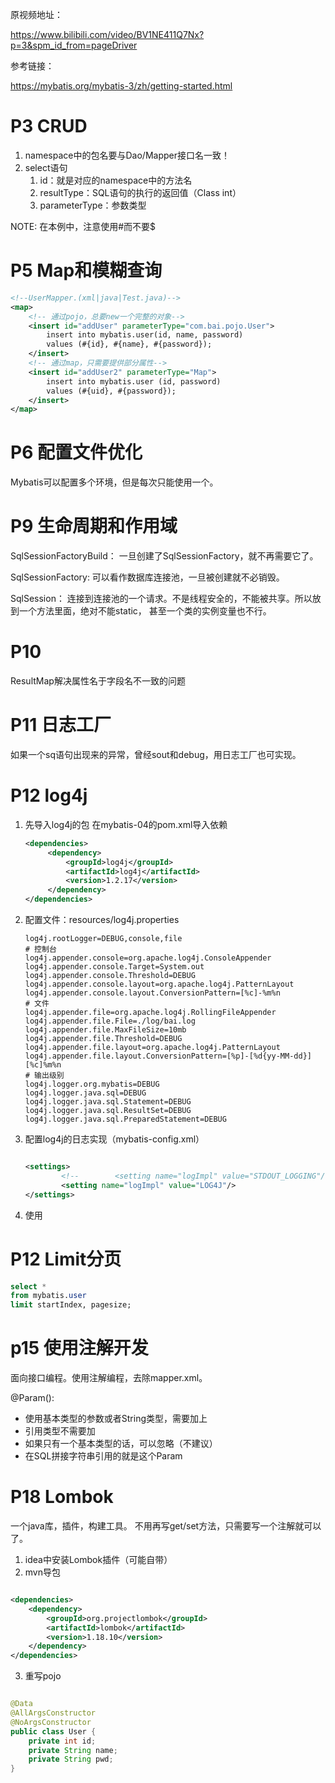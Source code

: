原视频地址：

https://www.bilibili.com/video/BV1NE411Q7Nx?p=3&spm_id_from=pageDriver

参考链接：

https://mybatis.org/mybatis-3/zh/getting-started.html

# P3 CRUD

1. namespace中的包名要与Dao/Mapper接口名一致！
2. select语句
    1. id：就是对应的namespace中的方法名
    2. resultType：SQL语句的执行的返回值（Class int）
    3. parameterType：参数类型

NOTE: 在本例中，注意使用#而不要$

# P5 Map和模糊查询

```xml
<!--UserMapper.(xml|java|Test.java)-->
<map>
    <!-- 通过pojo，总要new一个完整的对象-->
    <insert id="addUser" parameterType="com.bai.pojo.User">
        insert into mybatis.user(id, name, password)
        values (#{id}, #{name}, #{password});
    </insert>
    <!-- 通过map，只需要提供部分属性-->
    <insert id="addUser2" parameterType="Map">
        insert into mybatis.user (id, password)
        values (#{uid}, #{password});
    </insert>
</map>
```

# P6 配置文件优化

Mybatis可以配置多个环境，但是每次只能使用一个。

# P9 生命周期和作用域

SqlSessionFactoryBuild：
一旦创建了SqlSessionFactory，就不再需要它了。

SqlSessionFactory:
可以看作数据库连接池，一旦被创建就不必销毁。

SqlSession：
连接到连接池的一个请求。不是线程安全的，不能被共享。所以放到一个方法里面，绝对不能static，
甚至一个类的实例变量也不行。

# P10

ResultMap解决属性名于字段名不一致的问题

# P11 日志工厂

如果一个sq语句出现来的异常，曾经sout和debug，用日志工厂也可实现。

# P12 log4j

1. 先导入log4j的包
   在mybatis-04的pom.xml导入依赖
   ```xml
   <dependencies>
        <dependency>
            <groupId>log4j</groupId>
            <artifactId>log4j</artifactId>
            <version>1.2.17</version>
        </dependency>
   </dependencies>
   ```
2. 配置文件：resources/log4j.properties
   ```properties
   log4j.rootLogger=DEBUG,console,file
   # 控制台
   log4j.appender.console=org.apache.log4j.ConsoleAppender
   log4j.appender.console.Target=System.out
   log4j.appender.console.Threshold=DEBUG
   log4j.appender.console.layout=org.apache.log4j.PatternLayout
   log4j.appender.console.layout.ConversionPattern=[%c]-%m%n
   # 文件
   log4j.appender.file=org.apache.log4j.RollingFileAppender
   log4j.appender.file.File=./log/bai.log
   log4j.appender.file.MaxFileSize=10mb
   log4j.appender.file.Threshold=DEBUG
   log4j.appender.file.layout=org.apache.log4j.PatternLayout
   log4j.appender.file.layout.ConversionPattern=[%p]-[%d{yy-MM-dd}][%c]%m%n
   # 输出级别
   log4j.logger.org.mybatis=DEBUG
   log4j.logger.java.sql=DEBUG
   log4j.logger.java.sql.Statement=DEBUG
   log4j.logger.java.sql.ResultSet=DEBUG
   log4j.logger.java.sql.PreparedStatement=DEBUG
   ```
3. 配置log4j的日志实现（mybatis-config.xml）
   ```xml

   <settings>
           <!--        <setting name="logImpl" value="STDOUT_LOGGING"/>-->
           <setting name="logImpl" value="LOG4J"/>
   </settings>
   ```
4. 使用

# P12 Limit分页

```sql
select *
from mybatis.user
limit startIndex, pagesize;
```

# p15 使用注解开发

面向接口编程。使用注解编程，去除mapper.xml。

@Param():

* 使用基本类型的参数或者String类型，需要加上
* 引用类型不需要加
* 如果只有一个基本类型的话，可以忽略（不建议）
* 在SQL拼接字符串引用的就是这个Param

# P18 Lombok

一个java库，插件，构建工具。
不用再写get/set方法，只需要写一个注解就可以了。

1. idea中安装Lombok插件（可能自带）
2. mvn导包

```xml

<dependencies>
    <dependency>
        <groupId>org.projectlombok</groupId>
        <artifactId>lombok</artifactId>
        <version>1.18.10</version>
    </dependency>
</dependencies>
```

3. 重写pojo

```java

@Data
@AllArgsConstructor
@NoArgsConstructor
public class User {
    private int id;
    private String name;
    private String pwd;
}
```